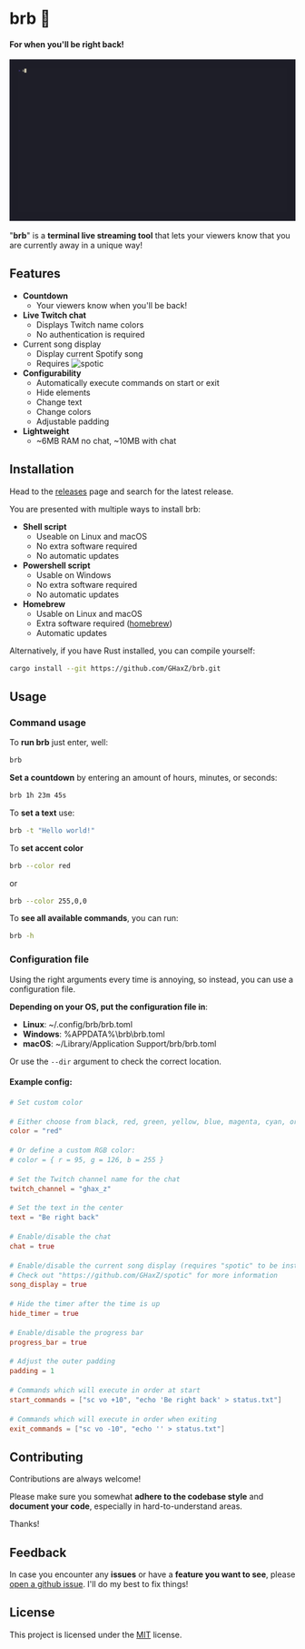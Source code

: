 # brb 🏃

#### For when you'll be right back!

![demo.gif](https://github.com/GHaxZ/brb/blob/master/.github/demo.gif)

"**brb**" is a **terminal live streaming tool** that lets your viewers know that you are currently away in a unique way!

## Features

- **Countdown**
  - Your viewers know when you'll be back!
- **Live Twitch chat**
  - Displays Twitch name colors
  - No authentication is required
- Current song display
  - Display current Spotify song
  - Requires ![spotic](https://github.com/GHaxZ/spotic)
- **Configurability**
  - Automatically execute commands on start or exit
  - Hide elements
  - Change text
  - Change colors
  - Adjustable padding
- **Lightweight**
  - ~6MB RAM no chat, ~10MB with chat

## Installation

Head to the [releases](https://github.com/GHaxZ/brb/releases) page and search for the latest release.

You are presented with multiple ways to install brb:

- **Shell script**
  - Useable on Linux and macOS
  - No extra software required
  - No automatic updates
- **Powershell script**
  - Usable on Windows
  - No extra software required
  - No automatic updates
- **Homebrew**
  - Usable on Linux and macOS
  - Extra software required ([homebrew](https://brew.sh/))
  - Automatic updates

Alternatively, if you have Rust installed, you can compile yourself:

```bash
cargo install --git https://github.com/GHaxZ/brb.git
```

## Usage

### Command usage

To **run brb** just enter, well:

```bash
brb
```

**Set a countdown** by entering an amount of hours, minutes, or seconds:

```bash
brb 1h 23m 45s
```

To **set a text** use:

```bash
brb -t "Hello world!"
```

To **set accent color**

```bash
brb --color red
```

or

```bash
brb --color 255,0,0
```

To **see all available commands**, you can run:

```bash
brb -h
```

### Configuration file

Using the right arguments every time is annoying, so instead, you can use a configuration file.

**Depending on your OS, put the configuration file in**:

- **Linux**: ~/.config/brb/brb.toml
- **Windows**: %APPDATA%\brb\brb.toml
- **macOS**: ~/Library/Application Support/brb/brb.toml

Or use the `--dir` argument to check the correct location.

#### Example config:

```toml
# Set custom color

# Either choose from black, red, green, yellow, blue, magenta, cyan, or white:
color = "red"

# Or define a custom RGB color:
# color = { r = 95, g = 126, b = 255 }

# Set the Twitch channel name for the chat
twitch_channel = "ghax_z"

# Set the text in the center
text = "Be right back"

# Enable/disable the chat
chat = true

# Enable/disable the current song display (requires "spotic" to be installed)
# Check out "https://github.com/GHaxZ/spotic" for more information
song_display = true

# Hide the timer after the time is up
hide_timer = true

# Enable/disable the progress bar
progress_bar = true

# Adjust the outer padding
padding = 1

# Commands which will execute in order at start
start_commands = ["sc vo +10", "echo 'Be right back' > status.txt"]

# Commands which will execute in order when exiting
exit_commands = ["sc vo -10", "echo '' > status.txt"]
```

## Contributing

Contributions are always welcome!

Please make sure you somewhat **adhere to the codebase style** and **document your code**, especially in hard-to-understand areas.

Thanks!

## Feedback

In case you encounter any **issues** or have a **feature you want to see**, please [open a github issue](https://github.com/GHaxZ/brb/issues/new). I'll do my best to fix things!

## License

This project is licensed under the [MIT](https://choosealicense.com/licenses/mit/) license.
